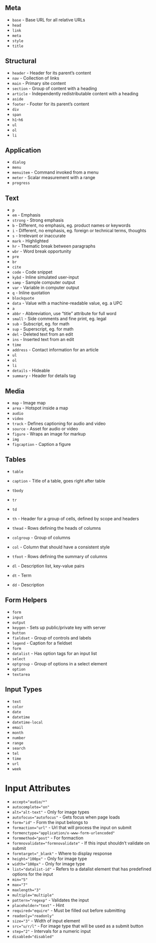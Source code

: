 ## Meta

* `base` - Base URL for all relative URLs
* `head`
* `link`
* `meta`
* `style`
* `title`

## Structural

* `header` - Header for its parent’s content
* `nav` - Collection of links
* `main` - Primary site content
* `section` - Group of content with a heading
* `article` - Independently redistributable content with a heading
* `aside`
* `footer` - Footer for its parent’s content
* `div`
* `span`
* `h1`-`h6`
* `ul`
* `ol`
* `li`

## Application

* `dialog`
* `menu`
* `menuitem` - Command invoked from a menu
* `meter` - Scalar measurement with a range
* `progress`

## Text

* `p`
* `em` - Emphasis
* `strong` - Strong emphasis
* `b` - Different, no emphasis, eg. product names or keywords
* `i` - Different, no emphasis, eg. foreign or technical terms, thoughts
* `s` - Irrelevant or inaccurate
* `mark` - Highlighted
* `hr` - Thematic break between paragraphs
* `wbr` - Word break opportunity
* `pre`
* `br`
* `cite`
* `code` - Code snippet
* `kybd` - Inline simulated user-input
* `samp` - Sample computer output
* `var` - Variable in computer output
* `q` - Inline quotation
* `blockquote`
* `data` - Value with a machine-readable value, eg. a UPC
* `a`
* `abbr` - Abbreviation, use “title” attribute for full word
* `small` - Side comments and fine print, eg. legal
* `sub` - Subscript, eg. for math
* `sup` - Superscript, eg. for math
* `del` - Deleted text from an edit
* `ins` - Inserted text from an edit
* `time`
* `address` - Contact information for an article
* `ul`
* `ol`
* `li`
* `details` - Hideable
* `summary` - Header for details tag

## Media

* `map` - Image map
* `area` - Hotspot inside a map
* `audio`
* `video`
* `track` - Defines captioning for audio and video
* `source` - Asset for audio or video
* `figure` - Wraps an image for markup
* `img`
* `figcaption` - Caption a figure

## Tables

* `table`
* `caption` - Title of a table, goes right after table
* `tbody`
* `tr`
* `td`
* `th` - Header for a group of cells, defined by scope and headers
* `thead` - Rows defining the heads of columns
* `colgroup` - Group of columns
* `col` - Column that should have a consistent style
* `tfoot` - Rows defining the summary of columns

* `dl` - Description list, key-value pairs
* `dt` - Term
* `dd` - Description

## Form Helpers

* `form`
* `input`
* `output`
* `keygen` - Sets up public/private key with server
* `button`
* `fieldset` - Group of controls and labels
* `legend` - Caption for a fieldset
* `form`
* `datalist` - Has option tags for an input list
* `select`
* `optgroup` - Group of options in a select element
* `option`
* `textarea`

## Input Types

* `text`
* `color`
* `date`
* `datetime`
* `datetime-local`
* `email`
* `month`
* `number`
* `range`
* `search`
* `tel`
* `time`
* `url`
* `week`

# Input Attributes

* `accept="audio/*"`
* `autocomplete="on"`
* `alt="alt-text"` - Only for image types
* `autofocus="autofocus"` - Gets focus when page loads
* `form="id"` - Form the input belongs to
* `formaction="url"` - Url that will process the input on submit
* `formenctype="application/x-www-form-urlencoded"`
* `formmethod="post"` - For formaction
* `formnovalidate="formnovalidate"` - If this input shouldn’t validate on submit
* `formtarget="_blank"` - Where to display response
* `height="100px"` - Only for image type
* `width="100px"` - Only for image type
* `list="datalist-id"` - Refers to a datalist element that has predefined options for the input
* `min="5"`
* `max="7"`
* `maxlength="3"`
* `multiple="multiple"`
* `pattern="regexp"` - Validates the input
* `placeholder="text"` - Hint
* `required="equire"` - Must be filled out before submitting
* `readonly="readonly"`
* `size="3"` - Width of input element
* `src="u/r/l"` - For image type that will be used as a submit button
* `step="2"` - Intervals for a numeric input
* `disabled="disabled"`
